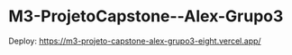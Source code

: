# M3-ProjetoCapstone--Alex-Grupo3

Deploy: https://m3-projeto-capstone-alex-grupo3-eight.vercel.app/
